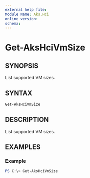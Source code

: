 ```yaml
---
external help file: 
Module Name: Aks.Hci
online version: 
schema: 
---
```


# Get-AksHciVmSize

## SYNOPSIS
List supported VM sizes.

## SYNTAX

```powershell
Get-AksHciVmSize
```

## DESCRIPTION
List supported VM sizes.

## EXAMPLES

### Example
```powershell
PS C:\> Get-AksHciVmSize
```
